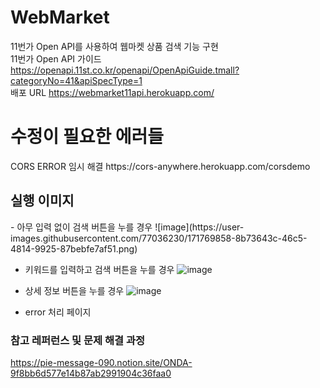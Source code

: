# WebMarket
11번가 Open API를 사용하여 웹마켓 상품 검색 기능 구현<br>
11번가 Open API 가이드 https://openapi.11st.co.kr/openapi/OpenApiGuide.tmall?categoryNo=41&apiSpecType=1
<br>
배포 URL https://webmarket11api.herokuapp.com/

<h1>수정이 필요한 에러들</h1>
CORS ERROR 임시 해결 https://cors-anywhere.herokuapp.com/corsdemo

<h2>실행 이미지</h2>
- 아무 입력 없이 검색 버튼을 누를 경우
![image](https://user-images.githubusercontent.com/77036230/171769858-8b73643c-46c5-4814-9925-87bebfe7af51.png)

- 키워드를 입력하고 검색 버튼을 누를 경우
![image](https://user-images.githubusercontent.com/77036230/171769744-4b844374-9b12-4d54-91c0-3360de61f487.png)

- 상세 정보 버튼을 누를 경우
![image](https://user-images.githubusercontent.com/77036230/171769761-e6eb84e5-ca77-43ad-b156-054d656370b0.png)

- error 처리 페이지

### 참고 레퍼런스 및 문제 해결 과정
https://pie-message-090.notion.site/ONDA-9f8bb6d577e14b87ab2991904c36faa0
